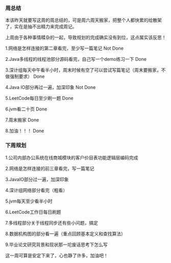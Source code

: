 ### 周总结

本该昨天就要写这周的周总结的，可是周六周天搬家，把整个人都快累的给散架了，实在是抽不出精力来完成周记。

上周由于各种事情糅杂的一起，导致规划的完成确实没有到位，这点属实该反思！

1.网络是怎样连接的第二章看完，至少写一篇笔记	Not Done

2.Java多线程的线程池部分源码看完，自己写一个demo练习一下	Done

3.深计组每天中午看半小时，周末时候有空了可以尝试写篇笔记（周末要搬家，不做强制要求）	Done

4.Java IO部分再过一遍，加深印象	Not Done

5.LeetCode每日至少刷一题	Done

6.jvm看二十页	Done

7.周末搬家	Done

8.加油！！！	Done

### 下周规划

1.公司内部办公系统在线商城模块的客户价目表功能逻辑层编码完成

2.网络是怎样连接的前三章看完，写一篇笔记

3.JavaIO部分过一遍，加深印象

4.深计组网络部分看完（粗看）

5.jvm每天至少看半小时

6.LeetCode工作日每日刷题

7.多线程部分关于线程同步还有些小问题，搞定

8.数据机构图的部分看一遍（重点回顾基本定义和查找算法）

9.毕业论文研究背景和现状那一坨废话思考下怎么写

这一周可算是安定下来了，心也静了许多，加油吧！